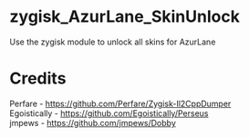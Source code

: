 # zygisk_AzurLane_SkinUnlock

Use the zygisk module to unlock all skins for AzurLane

# Credits
Perfare - https://github.com/Perfare/Zygisk-Il2CppDumper <br />
Egoistically - https://github.com/Egoistically/Perseus <br />
jmpews - https://github.com/jmpews/Dobby <br />

